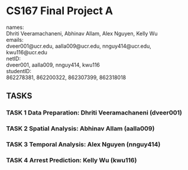 # CS167 Final Project A
<dl>
<dt>names:</dt> Dhriti Veeramachaneni, Abhinav Allam, Alex Nguyen, Kelly Wu
<dt>emails:</dt> dveer001@ucr.edu, aalla009@ucr.edu, nnguy414@ucr.edu, kwu116@ucr.edu
<dt>netID:</dt> dveer001, aalla009, nnguy414, kwu116
<dt>studentID:</dt> 862278381, 862200322, 862307399, 862318018
</dl>

## TASKS
### TASK 1 Data Preparation: Dhriti Veeramachaneni (dveer001)
### TASK 2 Spatial Analysis: Abhinav Allam (aalla009)
### TASK 3 Temporal Analysis: Alex Nguyen (nnguy414)
### TASK 4 Arrest Prediction: Kelly Wu (kwu116)
